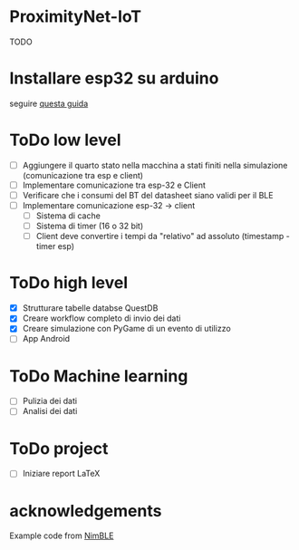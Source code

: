 # ProximityNet-IoT
TODO

# Installare esp32 su arduino
seguire [questa guida](https://docs.espressif.com/projects/arduino-esp32/en/latest/installing.html)


# ToDo low level
- [ ] Aggiungere il quarto stato nella macchina a stati finiti nella simulazione (comunicazione tra esp e client)
- [ ] Implementare comunicazione tra esp-32 e Client
- [ ] Verificare che i consumi del BT del datasheet siano validi per il BLE
- [ ] Implementare comunicazione esp-32 -> client
    - [ ] Sistema di cache
    - [ ] Sistema di timer (16 o 32 bit)
    - [ ] Client deve convertire i tempi da "relativo" ad assoluto (timestamp - timer esp)
    
# ToDo high level
- [x] Strutturare tabelle databse QuestDB
- [x] Creare workflow completo di invio dei dati
- [x] Creare simulazione con PyGame di un evento di utilizzo
- [ ] App Android

# ToDo Machine learning
- [ ] Pulizia dei dati
- [ ] Analisi dei dati

# ToDo project
- [ ] Iniziare report LaTeX


# acknowledgements
Example code from [NimBLE](https://github.com/h2zero/NimBLE-Arduino/tree/master)
